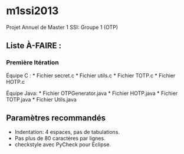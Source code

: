 m1ssi2013
=========

Projet Annuel de Master 1 SSI: Groupe 1 (OTP)

Liste À-FAIRE :
---

### Première Itération ###
Équipe C :
    * Fichier secret.c
    * Fichier utils.c
    * Fichier TOTP.c
    * Fichier HOTP.c

Équipe Java:
    * Fichier OTPGenerator.java
    * Fichier HOTP.java
    * Fichier TOTP.java
    * Fichier Utils.java

Paramètres recommandés
---

* Indentation: 4 espaces, pas de tabulations.
* Pas plus de 80 caractères par lignes.
* checkstyle avec PyCheck pour Eclipse.